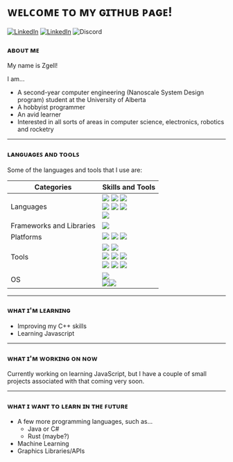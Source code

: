 # ᴡᴇʟᴄᴏᴍᴇ ᴛᴏ ᴍʏ ɢɪᴛʜᴜʙ ᴘᴀɢᴇ!
<!--
<a href="https://www.linkedin.com/in/zachary-gellner-866143203/"><img alt="LinkedIn" src="https://img.shields.io/badge/LinkedIn-Zachary%20Gellner-0E76A8?style=for-the-badge&logo=linkedin"></a>
-->
<a href="https://www.linkedin.com/in/zachary-gellner-866143203/"><img alt="LinkedIn" src="https://img.shields.io/badge/LinkedIn-My%20LinkedIn%20Page-0E76A8?style=for-the-badge&logo=linkedin"></a>
<a href="https://www.instagram.com/zgell/?hl=en"><img alt="LinkedIn" src="https://img.shields.io/badge/Insta-%40zgell-C13584?style=for-the-badge&logo=instagram"></a>
<a><img alt="Discord" src="https://img.shields.io/badge/Discord-Zgell%230436-7289da?style=for-the-badge&logo=discord"></a>
### ᴀʙᴏᴜᴛ ᴍᴇ
My name is Zgell!

I am...
- A second-year computer engineering (Nanoscale System Design program) student at the University of Alberta
- A hobbyist programmer
- An avid learner
- Interested in all sorts of areas in computer science, electronics, robotics and rocketry

---

### ʟᴀɴɢᴜᴀɢᴇꜱ ᴀɴᴅ ᴛᴏᴏʟꜱ

Some of the languages and tools that I use are:
<!--
- **𝙿𝚢𝚝𝚑𝚘𝚗**
- **𝙼𝙰𝚃𝙻𝙰𝙱**
- **𝙲++**
- **𝙷𝚃𝙼𝙻 𝚊𝚗𝚍 𝙲𝚂𝚂**
[<img src="https://raw.githubusercontent.com/Zgell/Zgell/master/icons/logo-python.png" height=80em align=center alt-text="Python" title="Python">]()
[<img src="https://raw.githubusercontent.com/Zgell/Zgell/master/icons/logo-matlab.png" height=80em align=center alt-text="MATLAB" title="MATLAB">]()
[<img src="https://raw.githubusercontent.com/Zgell/Zgell/master/icons/logo-cpp.png" height=80em align=center alt-text="C++" title="C++">]()
[<img src="https://raw.githubusercontent.com/Zgell/Zgell/master/icons/logo-html.png" height=80em align=center alt-text="HTML" title="HTML">]()
[<img src="https://raw.githubusercontent.com/Zgell/Zgell/master/icons/logo-css.png" height=80em align=center alt-text="CSS" title="CSS">]()
<img alt="Python" src="https://img.shields.io/badge/Code-Python-3776AB?style=flat&logo=python"> <img alt="MATLAB" src="https://img.shields.io/badge/Code-MATLAB-orange?style=flat"> <img alt="C++" src="https://img.shields.io/badge/Code-C%2B%2B-00599C?style=flat&logo=C%2B%2B"> <img alt="HTML5" src="https://img.shields.io/badge/Code-HTML5-E34F26?style=flat&logo=html5"> <img alt="CSS3" src="https://img.shields.io/badge/Code-CSS3-1572B6?style=flat&logo=css3"> <img alt="VHDL" src="https://img.shields.io/badge/Code-VHDL-909090?style=flat">
<img alt="Raspberry Pi" src="https://img.shields.io/badge/Platform-Raspberry%20Pi-C51A4A?style=flatplastic&logo=raspberry-pi"> <img alt="Arduino" src="https://img.shields.io/badge/Platform-Arduino-00979D?style=flat&logo=arduino">
<img alt="Git" src="https://img.shields.io/badge/Tool-Git-F05032?style=flat&logo=git"> <img alt="GitHub" src="https://img.shields.io/badge/Tool-Github-181717?style=flat&logo=github"> <img alt="Visual Studio" src="https://img.shields.io/badge/Tool-Visual%20Studio-5C2D91?style=flat&logo=visual-studio"> <img alt="Visual Studio Code" src="https://img.shields.io/badge/Tool-Visual%20Studio%20Code-007ACC?style=flat&logo=visual-studio-code"> <img alt="Sublime Text" src="https://img.shields.io/badge/Tool-Sublime%20Text-FF9800?style=flat&logo=sublime-text"> <img alt="Microsoft Office" src="https://img.shields.io/badge/Tool-Microsoft%20Office-D83B01?style=flat&logo=microsoft-office"> <img alt="LaTeX" src="https://img.shields.io/badge/Tool-LaTeX-008080?style=flat&logo=latex">
<img alt="Windows" src="https://img.shields.io/badge/OS-Windows-0078D6?style=flat&logo=windows"> <img alt="Ubuntu" src="https://img.shields.io/badge/OS-Ubuntu-E95420?style=flat&logo=ubuntu"> <img alt="Debian" src="https://img.shields.io/badge/OS-Debian-A81D33?style=flat&logo=debian">
-->
Categories | Skills and Tools
-----------|-----------------
Languages  | ![](https://img.shields.io/badge/Code-Python-3776AB?style=for-the-badge&logo=python) ![](https://img.shields.io/badge/Code-C%2B%2B-00599C?style=for-the-badge&logo=C%2B%2B) ![](https://img.shields.io/badge/Code-MATLAB-orange?style=for-the-badge)<br>![](https://img.shields.io/badge/Code-JavaScript-F7DF1E?style=for-the-badge&logo=javascript) ![](https://img.shields.io/badge/Code-HTML5-E34F26?style=for-the-badge&logo=html5) ![](https://img.shields.io/badge/Code-CSS3-1572B6?style=for-the-badge&logo=css3)<br>![](https://img.shields.io/badge/Code-VHDL-909090?style=for-the-badge)
Frameworks and Libraries | ![](https://img.shields.io/badge/Library-p5.js-ED225D?style=for-the-badge&logo=p5-dot-js)
Platforms  | ![](https://img.shields.io/badge/Platform-Raspberry%20Pi-C51A4A?style=for-the-badge&logo=raspberry-pi) ![](https://img.shields.io/badge/Platform-Arduino-00979D?style=for-the-badge&logo=arduino) ![](https://img.shields.io/badge/Platform-STM32-03234B?style=for-the-badge&logo=stmicroelectronics)
Tools      | ![](https://img.shields.io/badge/Tool-Git-F05032?style=for-the-badge&logo=git) ![](https://img.shields.io/badge/Tool-Github-181717?style=for-the-badge&logo=github)<br>![](https://img.shields.io/badge/Tool-Visual%20Studio-5C2D91?style=for-the-badge&logo=visual-studio) ![](https://img.shields.io/badge/Tool-Visual%20Studio%20Code-007ACC?style=for-the-badge&logo=visual-studio-code) ![](https://img.shields.io/badge/Tool-Sublime%20Text-FF9800?style=for-the-badge&logo=sublime-text)<br>![](https://img.shields.io/badge/Tool-Microsoft%20Office-D83B01?style=for-the-badge&logo=microsoft-office) ![](https://img.shields.io/badge/Tool-LaTeX-008080?style=for-the-badge&logo=latex) ![](https://img.shields.io/badge/Tool-Slack-4A154B?style=for-the-badge&logo=slack)
OS         | ![](https://img.shields.io/badge/OS-Windows-0078D6?style=for-the-badge&logo=windows)<br>![](https://img.shields.io/badge/OS-Ubuntu-E95420?style=for-the-badge&logo=ubuntu)![](https://img.shields.io/badge/OS-Debian-A81D33?style=for-the-badge&logo=debian)


---

### ᴡʜᴀᴛ ɪ'ᴍ ʟᴇᴀʀɴɪɴɢ

- Improving my C++ skills
- Learning Javascript

<!--
Sometime in the future, I'd like to learn C# and/or Java as well as Javascript/Typescript.
I also want to learn a bit more about machine learning down the road and see what I can do with it.
-->

---

### ᴡʜᴀᴛ ɪ'ᴍ ᴡᴏʀᴋɪɴɢ ᴏɴ ɴᴏᴡ

Currently working on learning JavaScript, but I have a couple of small projects associated with that coming very soon.
<!--
- ~~[An implementation of Wolfram's Elementary Cellular Automata, in C++](https://github.com/Zgell/elementary-cellular-automaton)~~ (Finished)
- [A small cipher/encryption library in C++, just for fun](https://github.com/Zgell/cipher-algorithms)
- *A possible, secret 3rd project...*
Next project(s): A small game in C++, A fork of the instagram profile picture switcher
-->

---

### ᴡʜᴀᴛ ɪ ᴡᴀɴᴛ ᴛᴏ ʟᴇᴀʀɴ ɪɴ ᴛʜᴇ ꜰᴜᴛᴜʀᴇ

- A few more programming languages, such as...
  - Java or C#
  - Rust (maybe?)
- Machine Learning
- Graphics Libraries/APIs
<!--
### ʜᴏᴡ ᴛᴏ ʀᴇᴀᴄʜ ᴍᴇ
Here's a list of places you can reach out to me:
<table style="width:30%">
  <tr>
    <th><img src="https://raw.githubusercontent.com/Zgell/Zgell/master/icons/logo-linkedin.png" height=40em align=center alt-text="LinkedIn" title="LinkedIn"</th>
    <th><a href="https://www.linkedin.com/in/zachary-gellner-866143203/" target=_blank>My LinkedIn</a></th>
  </tr>
  <tr>
    <th><img src="https://raw.githubusercontent.com/Zgell/Zgell/master/icons/logo-instagram.png" height=40em align=center alt-text="Instagram" title="Instagram"></th>
    <th><a href="https://www.instagram.com/zgell/" target=_blank>@zgell</a></th>
  </tr>
  <tr>
    <th><img src="https://raw.githubusercontent.com/Zgell/Zgell/master/icons/logo-discord.png" height=40em align=center alt-text="Discord" title="Discord"</th>
    <th>Zgell#0436</th>
  </tr>
</table>
-->

<!--
[<img src="https://raw.githubusercontent.com/Zgell/Zgell/master/icons/logo-discord.png" height=40em align=left alt-text="Discord" title="Discord">]() Zgell#0436
[<img src="https://raw.githubusercontent.com/Zgell/Zgell/master/icons/logo-instagram.png" height=40em align=left alt-text="Instagram" title="Instagram">]() @zgell
-->
<!--
Monospace Text Generator: https://www.fancytextpro.com/fancy-text-generator/Lunicodes
("Tiny Capital Text" for subtitles, "Monospace Text" for content)
Markdown Simulator: https://jbt.github.io/markdown-editor/
Inspirations:
https://github.com/Raymo111/Raymo111
Shields.io Generator (use for new version of README): https://shields.io/category/analysis
-->
